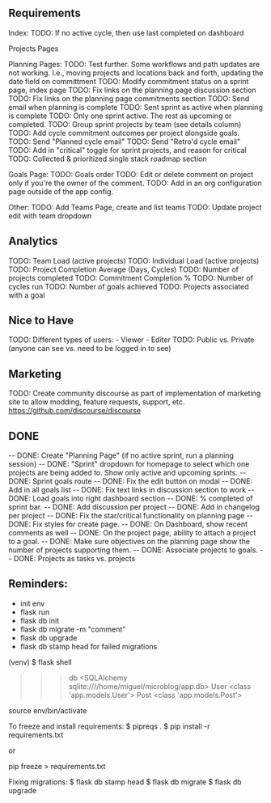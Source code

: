 ## Requirements
Index:
TODO: If no active cycle, then use last completed on dashboard

Projects Pages

Planning Pages:
TODO: Test further. Some workflows and path updates are not working. I.e., moving projects and locations back and forth, updating the date field on committment
TODO: Modify commitment status on a sprint page, index page
TODO: Fix links on the planning page discussion section
TODO: Fix links on the planning page commitments section
TODO: Send email when planning is complete
TODO: Sent sprint as active when planning is complete
TODO: Only one sprint active. The rest as upcoming or completed.
TODO: Group sprint projects by team (see details column)
TODO: Add cycle commitment outcomes per project alongside goals.
TODO: Send "Planned cycle email"
TODO: Send "Retro'd cycle email"
TODO: Add in "critical" toggle for sprint projects, and reason for critical
TODO: Collected & prioritized single stack roadmap section

Goals Page:
TODO: Goals order
TODO: Edit or delete comment on project only if you're the owner of the comment.
TODO: Add in an org configuration page outside of the app config.

Other:
TODO: Add Teams Page, create and list teams
TODO: Update project edit with team dropdown

## Analytics
TODO: Team Load (active projects)
TODO: Individual Load (active projects)
TODO: Project Completion Average (Days, Cycles)
TODO: Number of projects completed
TODO: Commitment Completion %
TODO: Number of cycles run
TODO: Number of goals achieved
TODO: Projects associated with a goal

## Nice to Have
TODO: Different types of users:
    - Viewer
    - Editer
TODO: Public vs. Private (anyone can see vs. need to be logged in to see)

## Marketing
TODO: Create community discourse as part of implementation of marketing site to allow modding, feature requests, support, etc.  https://github.com/discourse/discourse

## DONE
-- DONE: Create "Planning Page" (if no active sprint, run a planning session)
-- DONE: "Sprint" dropdown for homepage to select which one projects are being added to. Show only active and upcoming sprints.
-- DONE: Sprint goals route
-- DONE: Fix the edit button on modal
-- DONE: Add in all goals list
-- DONE: Fix text links in discussion section to work
-- DONE: Load goals into right dashboard section
-- DONE: % completed of sprint bar.
-- DONE: Add discussion per project
-- DONE: Add in changelog per project
-- DONE: Fix the star/critical functionality on planning page
-- DONE: Fix styles for create page. 
-- DONE: On Dashboard, show recent comments as well
-- DONE: On the project page, ability to attach a project to a goal.
-- DONE: Make sure objectives on the planning page show the number of projects supporting them.
-- DONE: Associate projects to goals.
-- DONE: Projects as tasks vs. projects

## Reminders:

- init env
- flask run
- flask db init
- flask db migrate -m "comment"
- flask db upgrade
- flask db stamp head for failed migrations

(venv) $ flask shell
>>> db
<SQLAlchemy sqlite:////home/miguel/microblog/app.db>
>>> User
<class 'app.models.User'>
>>> Post
<class 'app.models.Post'>


source env/bin/activate

To freeze and install requirements:
$ pipreqs . 
$ pip install -r requirements.txt

or

pip freeze > requirements.txt


Fixing migrations:
$ flask db stamp head
$ flask db migrate
$ flask db upgrade